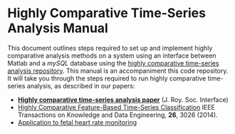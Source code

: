 # Highly Comparative Time-Series Analysis Manual

This document outlines steps required to set up and implement highly comparative analysis methods on a system using an interface between Matlab and a _mySQL_ database using the [highly comparative time-series analysis repository](https://github.com/SystemsAndSignalsGroup/hctsa).
This manual is an accompaniment this code repository.
It will take you through the steps required to run highly comparative time-series analysis, as described in our papers:

* [**Highly comparative time-series analysis paper**](http://rsif.royalsocietypublishing.org/content/10/83/20130048.full) (J. Roy. Soc. Interface)
* [Highly Comparative Feature-Based Time-Series Classification](http://ieeexplore.ieee.org/lpdocs/epic03/wrapper.htm?arnumber=6786425) IEEE Transactions on Knowledge and Data Engineering, **26**, 3026 (2014).
* [Application to fetal heart rate monitoring](http://ieeexplore.ieee.org/xpls/abs_all.jsp?arnumber=6346629)